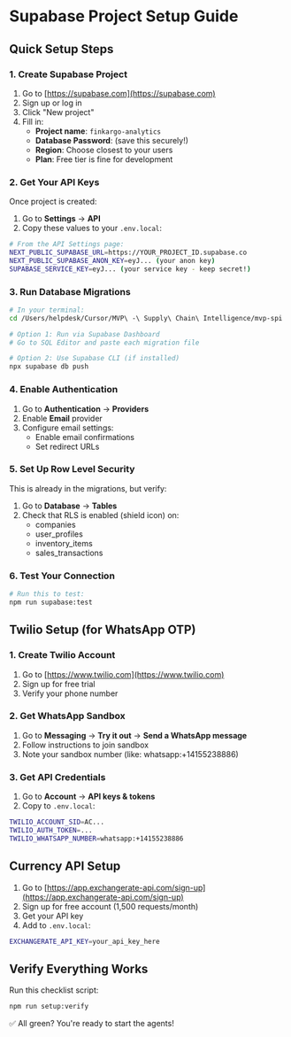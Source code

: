 # Supabase Project Setup Guide

## Quick Setup Steps

### 1. Create Supabase Project

1. Go to [https://supabase.com](https://supabase.com)
2. Sign up or log in
3. Click "New project"
4. Fill in:
   - **Project name**: `finkargo-analytics`
   - **Database Password**: (save this securely!)
   - **Region**: Choose closest to your users
   - **Plan**: Free tier is fine for development

### 2. Get Your API Keys

Once project is created:

1. Go to **Settings** → **API**
2. Copy these values to your `.env.local`:

```bash
# From the API Settings page:
NEXT_PUBLIC_SUPABASE_URL=https://YOUR_PROJECT_ID.supabase.co
NEXT_PUBLIC_SUPABASE_ANON_KEY=eyJ... (your anon key)
SUPABASE_SERVICE_KEY=eyJ... (your service key - keep secret!)
```

### 3. Run Database Migrations

```bash
# In your terminal:
cd /Users/helpdesk/Cursor/MVP\ -\ Supply\ Chain\ Intelligence/mvp-spi

# Option 1: Run via Supabase Dashboard
# Go to SQL Editor and paste each migration file

# Option 2: Use Supabase CLI (if installed)
npx supabase db push
```

### 4. Enable Authentication

1. Go to **Authentication** → **Providers**
2. Enable **Email** provider
3. Configure email settings:
   - Enable email confirmations
   - Set redirect URLs

### 5. Set Up Row Level Security

This is already in the migrations, but verify:

1. Go to **Database** → **Tables**
2. Check that RLS is enabled (shield icon) on:
   - companies
   - user_profiles
   - inventory_items
   - sales_transactions

### 6. Test Your Connection

```bash
# Run this to test:
npm run supabase:test
```

## Twilio Setup (for WhatsApp OTP)

### 1. Create Twilio Account

1. Go to [https://www.twilio.com](https://www.twilio.com)
2. Sign up for free trial
3. Verify your phone number

### 2. Get WhatsApp Sandbox

1. Go to **Messaging** → **Try it out** → **Send a WhatsApp message**
2. Follow instructions to join sandbox
3. Note your sandbox number (like: whatsapp:+14155238886)

### 3. Get API Credentials

1. Go to **Account** → **API keys & tokens**
2. Copy to `.env.local`:

```bash
TWILIO_ACCOUNT_SID=AC...
TWILIO_AUTH_TOKEN=...
TWILIO_WHATSAPP_NUMBER=whatsapp:+14155238886
```

## Currency API Setup

1. Go to [https://app.exchangerate-api.com/sign-up](https://app.exchangerate-api.com/sign-up)
2. Sign up for free account (1,500 requests/month)
3. Get your API key
4. Add to `.env.local`:

```bash
EXCHANGERATE_API_KEY=your_api_key_here
```

## Verify Everything Works

Run this checklist script:

```bash
npm run setup:verify
```

✅ All green? You're ready to start the agents!